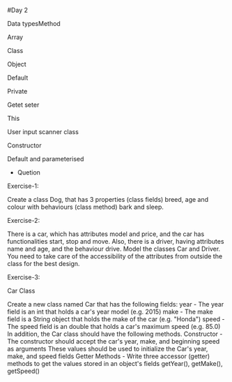 #Day 2 

Data typesMethod 

Array 

Class 

Object 

Default 

Private 

Getet seter

This

User input scanner class

Constructor

Default and parameterised 

- Quetion

Exercise-1:

Create a class Dog, that has 3 properties (class fields) breed, age and colour with behaviours (class method) bark and sleep.

Exercise-2:

There is a car, which has attributes model and price, and the car has functionalities start, stop and move. Also, there is a driver, having attributes name and age, and the behaviour drive.
Model the classes Car and Driver. You need to take care of the accessibility of the attributes from outside the class for the best design.

Exercise-3:

Car Class

Create a new class named Car that has the following fields:
year - The year field is an int that holds a car's year model (e.g. 2015)
make - The make field is a String object that holds the make of the car (e.g. "Honda")
speed - The speed field is an double that holds a car's maximum speed (e.g. 85.0)
In addition, the Car class should have the following methods.
Constructor - The constructor should accept the car's year, make, and beginning speed as arguments
These values should be used to initialize the Car's year, make, and speed fields
Getter Methods - Write three accessor (getter) methods to get the values stored in an object's fields getYear(), getMake(), getSpeed()
